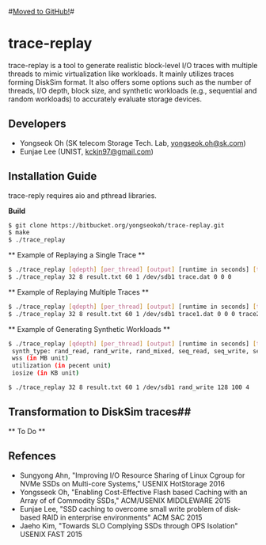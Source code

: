 #[Moved to GitHub!](https://github.com/yongseokoh/trace-replay)#

# trace-replay #

trace-replay is a tool to generate realistic block-level I/O traces with multiple threads to mimic virtualization like workloads. It mainly utilizes traces forming DiskSim format. It also offers some options such as the number of threads, I/O depth, block size, and synthetic workloads (e.g., sequential and random workloads) to accurately evaluate storage devices.

## Developers ##

* Yongseok Oh (SK telecom Storage Tech. Lab, yongseok.oh@sk.com)
* Eunjae Lee (UNIST, kckjn97@gmail.com)


## Installation Guide ##

trace-reply requires aio and pthread libraries. 

**Build** 

```sh
$ git clone https://bitbucket.org/yongseokoh/trace-replay.git
$ make
$ ./trace_replay 
```


** Example of Replaying a Single Trace **

```sh
$ ./trace_replay [qdepth] [per_thread] [output] [runtime in seconds] [trace_repeat] [devicefile] [tracefile1] [timescale1] [0] [0]
$ ./trace_replay 32 8 result.txt 60 1 /dev/sdb1 trace.dat 0 0 0
```


** Example of Replaying Multiple Traces **

```sh
$ ./trace_replay [qdepth] [per_thread] [output] [runtime in seconds] [trace_repeat] [devicefile] [tracefile1] [timescale1] [0] [0]
$ ./trace_replay 32 8 result.txt 60 1 /dev/sdb1 trace1.dat 0 0 0 trace2.dat 0 0 0 trace3.dat 0 0 0 trace4.dat 0 0 0
```


** Example of Generating Synthetic Workloads ** 
```sh
$ ./trace_replay [qdepth] [per_thread] [output] [runtime in seconds] [trace_repeat] [synth_type] [wss] [utilization] [iosize]
 synth_type: rand_read, rand_write, rand_mixed, seq_read, seq_write, seq_mixed
 wss (in MB unit)
 utilization (in pecent unit)
 iosize (in KB unit)

$ ./trace_replay 32 8 result.txt 60 1 /dev/sdb1 rand_write 128 100 4
```
## Transformation to DiskSim traces##

** To Do **

## Refences ##

* Sungyong Ahn, "Improving I/O Resource Sharing of Linux Cgroup for NVMe SSDs on Multi-core Systems," USENIX HotStorage 2016
* Yongsseok Oh, "Enabling Cost-Effective Flash based Caching with an Array of of Commodity SSDs," ACM/USENIX MIDDLEWARE 2015
* Eunjae Lee, "SSD caching to overcome small write problem of disk-based RAID in enterprise environments" ACM SAC 2015
* Jaeho Kim, "Towards SLO Complying SSDs through OPS Isolation" USENIX FAST 2015